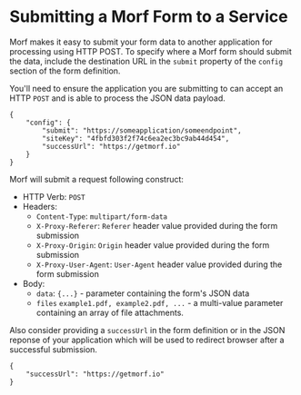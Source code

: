 # Submitting a Morf Form to a Service

Morf makes it easy to submit your form data to another application for processing using HTTP POST. To specify where a Morf form should submit the data, include the destination URL in the `submit` property of the `config` section of the form definition.

You'll need to ensure the application you are submitting to can accept an HTTP `POST` and is able to process the JSON data payload.

```
{
    "config": {
        "submit": "https://someapplication/someendpoint",
        "siteKey": "4fbfd303f2f74c6ea2ec3bc9ab44d454",
        "successUrl": "https://getmorf.io"
    }
}
```     

Morf will submit a request following construct:

* HTTP Verb: `POST`
* Headers: 
    * `Content-Type`: `multipart/form-data`
    * `X-Proxy-Referer`: `Referer` header value provided during the form submission
    * `X-Proxy-Origin`: `Origin` header value provided during the form submission
    * `X-Proxy-User-Agent`: `User-Agent` header value provided during the form submission
* Body:
    * `data`: `{...}` - parameter containing the form's JSON data
    * `files` `example1.pdf, example2.pdf, ...` - a multi-value parameter containing an array of file attachments.


Also consider providing a `successUrl` in the form definition or in the JSON reponse of your application which will be used to redirect browser after a successful submission.

```
{
    "successUrl": "https://getmorf.io"
}
```
   

